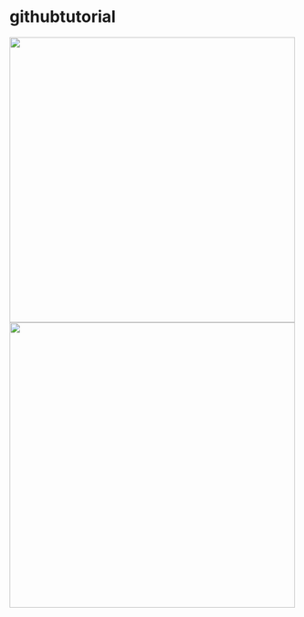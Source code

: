 # githubtutorial

<img src="https://user-images.githubusercontent.com/54366663/94993413-7b89aa00-05ae-11eb-8fdb-a12aa1e65885.jpeg" height="500" width="500">  <img src="https://user-images.githubusercontent.com/54366663/94993413-7b89aa00-05ae-11eb-8fdb-a12aa1e65885.jpeg" height="500" width="500" >

